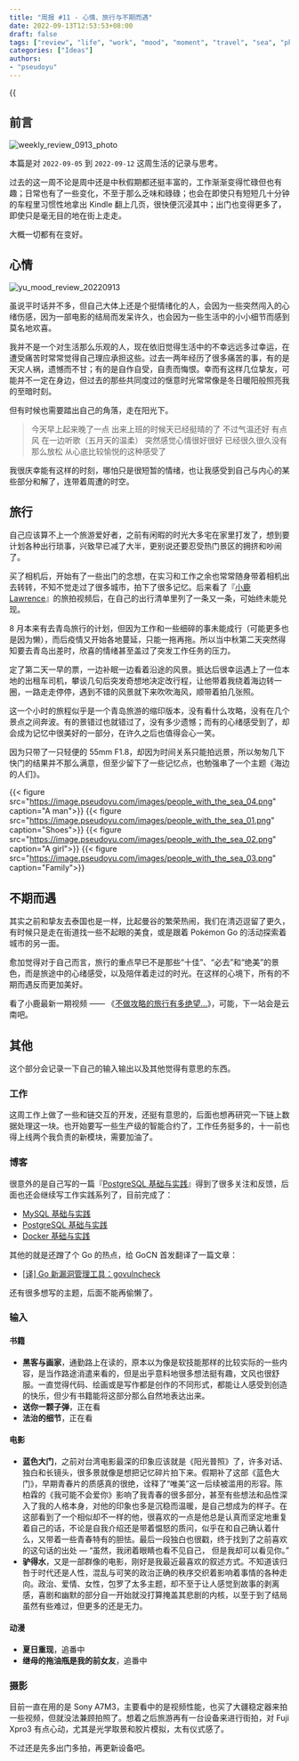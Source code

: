 ```yaml
---
title: "周报 #11 - 心情、旅行与不期而遇"
date: 2022-09-13T12:53:53+08:00
draft: false
tags: ["review", "life", "work", "mood", "moment", "travel", "sea", "photography", "movie"]
categories: ["Ideas"]
authors:
- "pseudoyu"
---
```


{{<audio src="audios/here_after_us.mp3" caption="《后来的我们 - 五月天》" >}}

## 前言

![weekly_review_0913_photo](https://image.pseudoyu.com/images/weekly_review_0913_photo.png)

本篇是对 `2022-09-05` 到 `2022-09-12` 这周生活的记录与思考。

过去的这一周不论是周中还是中秋假期都还挺丰富的，工作渐渐变得忙碌但也有趣；日常也有了一些变化，不至于那么乏味和碌碌；也会在即使只有短短几十分钟的车程里习惯性地拿出 Kindle 翻上几页，很快便沉浸其中；出门也变得更多了，即使只是毫无目的地在街上走走。

大概一切都有在变好。

## 心情

![yu_mood_review_20220913](https://image.pseudoyu.com/images/yu_mood_review_20220913.png)

虽说平时话并不多，但自己大体上还是个挺情绪化的人，会因为一些突然闯入的心绪伤感，因为一部电影的结局而发呆许久，也会因为一些生活中的小小细节而感到莫名地欢喜。

我并不是一个对生活那么乐观的人，现在依旧觉得生活中的不幸远远多过幸运，在遭受痛苦时常常觉得自己理应承担这些。过去一两年经历了很多痛苦的事，有的是天灾人祸，遗憾而不甘；有的是自作自受，自责而悔恨。幸而有这样几位挚友，可能并不一定在身边，但过去的那些共同度过的惬意时光常常像是冬日暖阳般照亮我的至暗时刻。

但有时候也需要踏出自己的角落，走在阳光下。

> 今天早上起来晚了一点 出来上班的时候天已经挺晴的了 不过气温还好 有点风 在一边听歌（五月天的温柔） 突然感觉心情很好很好 已经很久很久没有那么放松 从心底比较愉悦的这种感受了

我很庆幸能有这样的时刻，哪怕只是很短暂的情绪，也让我感受到自己与内心的某些部分和解了，连带着周遭的时空。

## 旅行

自己应该算不上一个旅游爱好者，之前有闲暇的时光大多宅在家里打发了，想到要计划各种出行琐事，兴致早已减了大半，更别说还要忍受热门景区的拥挤和吵闹了。

买了相机后，开始有了一些出门的念想，在实习和工作之余也常常随身带着相机出去转转，不知不觉走过了很多城市，拍下了很多记忆。后来看了『[小鹿 Lawrence](https://space.bilibili.com/37029661)』的旅拍视频后，在自己的出行清单里列了一条又一条，可始终未能兑现。

8 月本来有去青岛旅行的计划，但因为工作和一些细碎的事未能成行（可能更多也是因为懒），而后疫情又开始各地蔓延，只能一拖再拖。所以当中秋第二天突然得知要去青岛出差时，欣喜的情绪甚至盖过了突发工作任务的压力。

定了第二天一早的票，一边补眠一边看着沿途的风景。抵达后很幸运遇上了一位本地的出租车司机，攀谈几句后突发奇想地决定改行程，让他带着我绕着海边转一圈，一路走走停停，遇到不错的风景就下来吹吹海风，顺带着拍几张照。

这一个小时的旅程似乎是一个青岛旅游的缩印版本，没有看什么攻略，没有在几个景点之间奔波。有的景错过也就错过了，没有多少遗憾；而有的心绪感受到了，却会成为记忆中很美好的一部分，在许久之后也值得会心一笑。

因为只带了一只轻便的 55mm F1.8，却因为时间关系只能拍远景，所以匆匆几下快门的结果并不那么满意，但至少留下了一些记忆点，也勉强串了一个主题《海边的人们》。

{{< figure src="https://image.pseudoyu.com/images/people_with_the_sea_04.png" caption="A man">}}
{{< figure src="https://image.pseudoyu.com/images/people_with_the_sea_01.png" caption="Shoes">}}
{{< figure src="https://image.pseudoyu.com/images/people_with_the_sea_02.png" caption="A girl">}}
{{< figure src="https://image.pseudoyu.com/images/people_with_the_sea_03.png" caption="Family">}}

## 不期而遇

其实之前和挚友去泰国也是一样，比起曼谷的繁荣热闹，我们在清迈逗留了更久，有时候只是走在街道找一些不起眼的美食，或是跟着 Pokémon Go 的活动探索着城市的另一面。

愈加觉得对于自己而言，旅行的重点早已不是那些“十佳”、“必去”和“绝美”的景色，而是旅途中的心绪感受，以及陪伴着走过的时光。在这样的心境下，所有的不期而遇反而更加美好。

看了小鹿最新一期视频 —— 《[不做攻略的旅行有多绝望...](https://www.bilibili.com/video/BV1pe411g7om)》，可能，下一站会是云南吧。

## 其他

这个部分会记录一下自己的输入输出以及其他觉得有意思的东西。

### 工作

这周工作上做了一些和链交互的开发，还挺有意思的，后面也想再研究一下链上数据处理这一块。也开始要写一些生产级的智能合约了，工作任务挺多的，十一前也得上线两个我负责的新模块，需要加油了。

### 博客

很意外的是自己写的一篇『[PostgreSQL 基础与实践](https://www.pseudoyu.com/en/2022/09/05/database_postgres_basic/)』得到了很多关注和反馈，后面也还会继续写工作实践系列了，目前完成了：

- [MySQL 基础与实践](https://www.pseudoyu.com/en/2021/03/29/database_mysql_basic/)
- [PostgreSQL 基础与实践](https://www.pseudoyu.com/en/2022/09/05/database_postgres_basic/)
- [Docker 基础与实践](https://www.pseudoyu.com/en/2022/09/07/container_docker_basic/)

其他的就是还蹭了个 Go 的热点，给 GoCN 首发翻译了一篇文章：

- [[译] Go 新漏洞管理工具：govulncheck](https://www.pseudoyu.com/en/2022/09/10/vulnerability_management_for_go/)

还有很多想写的主题，后面不能再偷懒了。

### 输入

#### 书籍

- **黑客与画家**，通勤路上在读的，原本以为像是软技能那样的比较实际的一些内容，是当作路途消遣来看的，但是出乎意料地很多想法挺有趣，文风也很舒服。一直觉得代码、绘画或是写作都是创作的不同形式，都能让人感受到创造的快乐，但少有书籍能将这部分那么自然地表达出来。
- **送你一颗子弹**，正在看
- **法治的细节**，正在看

#### 电影

- **蓝色大门**，之前对台湾电影最深的印象应该就是《阳光普照》了，许多对话、独白和长镜头，很多景就像是想把记忆碎片拍下来。假期补了这部《蓝色大门》，早期青春片的质感真的很绝，诠释了“唯美”这一后续被滥用的形容。陈柏霖的《我可能不会爱你》影响了我青春的很多部分，甚至有些想法和品性深入了我的人格本身，对他的印象也多是沉稳而温暖，是自己想成为的样子。在这部看到了一个相似却不一样的他，很喜欢的一点是他总是认真而坚定地重复着自己的话，不论是自我介绍还是带着愠怒的质问，似乎在和自己确认着什么，又带着一些青春特有的胆怯。最后一段独白也很戳，终于找到了之前喜欢的这句话的出处 — “虽然，我闭着眼睛也看不见自己， 但是我却可以看见你。”
- **驴得水**，又是一部群像的电影，刚好是我最近最喜欢的叙述方式。不知道该归咎于时代还是人性，混乱与可笑的政治正确的秩序交织着影响着事情的各种走向。政治、爱情、女性，包罗了太多主题，却不至于让人感觉到故事的剥离感，喜剧和幽默的部分自一开始就没打算掩盖其悲剧的内核，以至于到了结局虽然有些难过，但更多的还是无力。

#### 动漫

- **夏日重现**，追番中
- **继母的拖油瓶是我的前女友**，追番中

### 摄影

目前一直在用的是 Sony A7M3，主要看中的是视频性能，也买了大疆稳定器来拍一些视频，但就没法兼顾拍照了。想着之后旅游再有一台设备来进行街拍，对 Fuji Xpro3 有点心动，尤其是光学取景和胶片模拟，太有仪式感了。

不过还是先多出门多拍，再更新设备吧。
